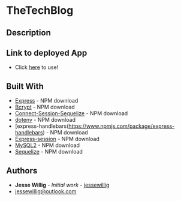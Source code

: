 # TheTechBlog

## Description

## Link to deployed App
* Click [here](https://jw-techblog.herokuapp.com/) to use!

## Built With

* [Express](https://www.npmjs.com/package/express) - NPM download
* [Bcrypt](https://www.npmjs.com/package/bcrypt) - NPM download
* [Connect-Session-Sequelize](https://www.npmjs.com/package/connect-session-sequelize) - NPM download
* [dotenv](https://www.npmjs.com/package/dotenv) - NPM download
* [express-handlebars(https://www.npmjs.com/package/express-handlebars) - NPM download
* [Express-session](https://www.npmjs.com/package/express-session) - NPM download
* [MySQL2](https://www.npmjs.com/package/MySQL2) - NPM download
* [Sequelize](https://www.npmjs.com/package/Sequelize) - NPM download

## Authors

* **Jesse Willig** - *Initial work* - [jessewillig](https://github.com/jessewillig)
* [jessewillig@outlook.com](mailto:jessewillig@outlook.com)